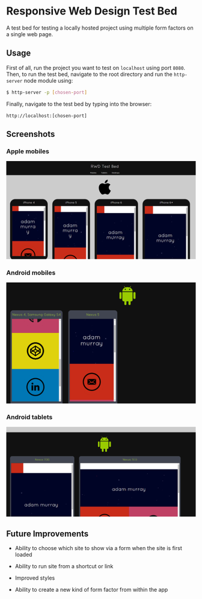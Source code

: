 # Responsive Web Design Test Bed

A test bed for testing a locally hosted project using multiple form factors on
a single web page.

## Usage

First of all, run the project you want to test on `localhost` using port `8080`.
Then, to run the test bed, navigate to the root directory and run the `http-server` node
module using:

```bash
$ http-server -p [chosen-port]
```

Finally, navigate to the test bed by typing into the browser:

```
http://localhost:[chosen-port]
```

## Screenshots

### Apple mobiles
![alt tag](/screenshots/shot_1.png)

### Android mobiles
![alt tag](./screenshots/shot_2.png)

### Android tablets
![alt tag](./screenshots/shot_3.png)

## Future Improvements

* Ability to choose which site to show via a form when the site is first loaded

* Ability to run site from a shortcut or link

* Improved styles

* Ability to create a new kind of form factor from within the app
